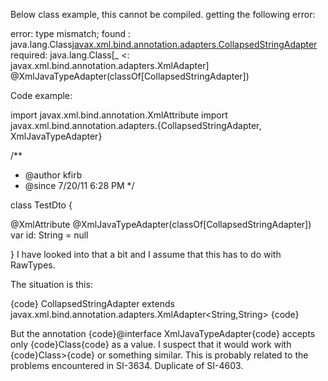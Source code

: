 Below class example, this cannot be compiled.
getting the following error:

error: type mismatch;
found   : java.lang.Class[javax.xml.bind.annotation.adapters.CollapsedStringAdapter](classOf[javax.xml.bind.annotation.adapters.CollapsedStringAdapter])
required: java.lang.Class[_ <: javax.xml.bind.annotation.adapters.XmlAdapter]
@XmlJavaTypeAdapter(classOf[CollapsedStringAdapter])

Code example:

import javax.xml.bind.annotation.XmlAttribute
import javax.xml.bind.annotation.adapters.{CollapsedStringAdapter, XmlJavaTypeAdapter}

/**
 * @author kfirb
 * @since 7/20/11 6:28 PM
 */

class TestDto {

  @XmlAttribute
  @XmlJavaTypeAdapter(classOf[CollapsedStringAdapter])
  var id: String = null

}
I have looked into that a bit and I assume that this has to do with RawTypes.

The situation is this:

{code}
CollapsedStringAdapter extends javax.xml.bind.annotation.adapters.XmlAdapter<String,String>
{code}

But the annotation {code}@interface XmlJavaTypeAdapter{code} accepts only {code}Class<? extends XmlAdapter>{code} as a value.
I suspect that it would work with {code}Class<? extends XmlAdapter<?,?>>{code} or something similar.
This is probably related to the problems encountered in SI-3634.
Duplicate of SI-4603.
